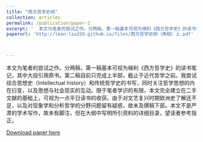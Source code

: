 ```yaml
---
title: "西方哲学史纲"
collection: articles
permalink: /publication/paper-2
excerpt: '  本文为笔者的尝试之作。分两稿，第一稿基本可视为梯利《西方哲学史》的读书笔记，其中大段引用原书。第二稿目前只完成上半部，截止于近代哲学之前。我尝试综合思想史（Intellectual history）和传统哲学史的书写，同时关注哲学思想的内在衍变，以及思想与社会现实的互动。限于笔者学识的有限，本文完全建立在二手文献的基础上，可视为一点平日读书的收获。由于对文艺复兴时期欧洲史了解还不足，以及对现象学和分析哲学的分野问题留有疑惑，故未及撰稿下部。本文不是严肃的学术写作，故未有脚注，但在大纲中写明所引资料的详细目录，望读者参考指正。'
paperurl: 'http://leon-liu228.github.io/files/西方哲学史纲（再稿）上.pdf'



---
```


​        本文为笔者的尝试之作。分两稿，第一稿基本可视为梯利《西方哲学史》的读书笔记，其中大段引用原书。第二稿目前只完成上半部，截止于近代哲学之前。我尝试综合思想史（Intellectual history）和传统哲学史的书写，同时关注哲学思想的内在衍变，以及思想与社会现实的互动。限于笔者学识的有限，本文完全建立在二手文献的基础上，可视为一点平日读书的收获。由于对文艺复兴时期欧洲史了解还不足，以及对现象学和分析哲学的分野问题留有疑惑，故未及撰稿下部。本文不是严肃的学术写作，故未有脚注，但在大纲中写明所引资料的详细目录，望读者参考指正。

[Download paper here](http://leon-liu228.github.io/files/西方哲学史纲（再稿）上.pdf)